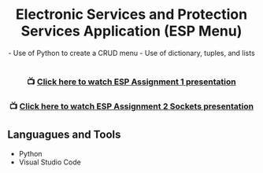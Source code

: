 <div align="center">
<h1>Electronic Services and Protection Services Application (ESP Menu)</h1>
- Use of Python to create a CRUD menu
- Use of dictionary, tuples, and lists
  
#

### 📺 <a href="https://www.youtube.com/watch?v=RoGEvgmnsQg&ab_channel=Preeya">Click here to watch ESP Assignment 1 presentation</a>
### 📺 <a href="https://www.youtube.com/watch?v=AtWkoOZ7RA0&ab_channel=Preeya">Click here to watch ESP Assignment 2 Sockets presentation</a>
</div>


## Languagues and Tools
- Python
- Visual Studio Code
